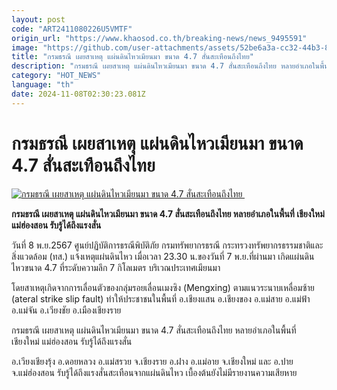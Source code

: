 ```yaml
---
layout: post
code: "ART2411080226U5VMTF"
origin_url: "https://www.khaosod.co.th/breaking-news/news_9495591"
image: "https://github.com/user-attachments/assets/52be6a3a-cc32-44b3-84e9-2d04e307f11f"
title: "กรมธรณี เผยสาเหตุ แผ่นดินไหวเมียนมา ขนาด 4.7 สั่นสะเทือนถึงไทย"
description: "กรมธรณี เผยสาเหตุ แผ่นดินไหวเมียนมา ขนาด 4.7 สั่นสะเทือนถึงไทย หลายอำเภอในพื้นที่ เชียงใหม่ แม่ฮ่องสอน รับรู้ได้ถึงแรงสั่น"
category: "HOT_NEWS"
language: "th"
date: 2024-11-08T02:30:23.081Z
---
```


# กรมธรณี เผยสาเหตุ แผ่นดินไหวเมียนมา ขนาด 4.7 สั่นสะเทือนถึงไทย

[![กรมธรณี เผยสาเหตุ แผ่นดินไหวเมียนมา ขนาด 4.7 สั่นสะเทือนถึงไทย ](https://www.khaosod.co.th/wpapp/uploads/2024/11/earthquake.jpg "กรมธรณี เผยสาเหตุ แผ่นดินไหวเมียนมา ขนาด 4.7 สั่นสะเทือนถึงไทย ")](https://www.khaosod.co.th/wpapp/uploads/2024/11/earthquake.jpg)

**กรมธรณี เผยสาเหตุ แผ่นดินไหวเมียนมา ขนาด 4.7 สั่นสะเทือนถึงไทย หลายอำเภอในพื้นที่ เชียงใหม่ แม่ฮ่องสอน รับรู้ได้ถึงแรงสั่น**

วันที่ 8 พ.ย.2567 ศูนย์ปฏิบัติการธรณีพิบัติภัย กรมทรัพยากรธรณี กระทรวงทรัพยากรธรรมชาติและสิ่งแวดล้อม (ทส.) แจ้งเหตุแผ่นดินไหว เมื่อเวลา 23.30 น.ของวันที่ 7 พ.ย.ที่ผ่านมา เกิดแผ่นดินไหวขนาด 4.7 ที่ระดับความลึก 7 กิโลเมตร บริเวณประเทศเมียนมา

โดยสาเหตุเกิดจากการเลื่อนตัวของกลุ่มรอยเลื่อนเมงซิง (Mengxing) ตามแนวระนาบเหลื่อมซ้าย (ateral strike slip fault) ทำให้ประชาชนในพื้นที่ อ.เชียงแสน อ.เชียงของ อ.แม่สาย อ.แม่ฟ้า อ.แม่จัน อ.เวียงชัย อ.เมืองเชียงราย

กรมธรณี เผยสาเหตุ แผ่นดินไหวเมียนมา ขนาด 4.7 สั่นสะเทือนถึงไทย หลายอำเภอในพื้นที่ เชียงใหม่ แม่ฮ่องสอน รับรู้ได้ถึงแรงสั่น

อ.เวียงเชียงรุ้ง อ.ดอยหลวง อ.แม่สรวย จ.เชียงราย อ.ฝาง อ.แม่อาย จ.เชียงใหม่ และ อ.ปาย จ.แม่ฮ่องสอน รับรู้ได้ถึงแรงสั่นสะเทือนจากแผ่นดินไหว เบื้องต้นยังไม่มีรายงานความเสียหาย